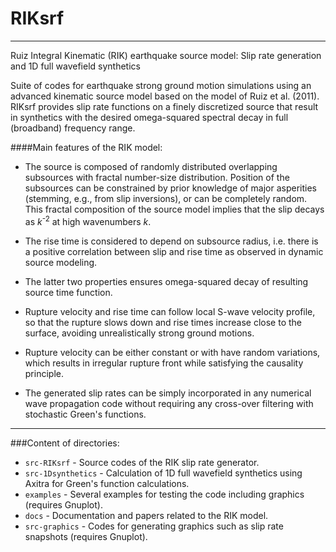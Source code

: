 # RIKsrf
-----------
Ruiz Integral Kinematic (RIK) earthquake source model: Slip rate generation and 1D full wavefield synthetics

Suite of codes for earthquake strong ground motion simulations using an advanced kinematic source model based on the model of Ruiz et al. (2011).
RIKsrf provides slip rate functions on a finely discretized source that result in synthetics with the desired
omega-squared spectral decay in full (broadband) frequency range.

####Main features of the RIK model:

- The source is composed of randomly distributed overlapping subsources with fractal number-size distribution.
Position of the subsources can be constrained by prior knowledge of major asperities
(stemming, e.g., from slip inversions), or can be completely random. This fractal composition of the source model implies that the slip decays as *k*<sup>-2</sup> at high wavenumbers *k*.

- The rise time is considered to depend on subsource radius, i.e. there is a positive correlation between slip and rise time
as observed in dynamic source modeling.

- The latter two properties ensures omega-squared decay of resulting source time function. 

- Rupture velocity and rise time can follow local S-wave velocity profile, so that the rupture slows down and rise times increase close to the surface, avoiding unrealistically strong ground motions.

- Rupture velocity can be either constant or with have random variations, which results in irregular rupture front while satisfying the
causality principle.

- The generated slip rates can be simply incorporated in any numerical wave propagation code without requiring any cross-over filtering with stochastic Green's functions.

------------

###Content of directories:
 - `src-RIKsrf` - Source codes of the RIK slip rate generator.
 - `src-1Dsynthetics` - Calculation of 1D full wavefield synthetics using Axitra for Green's function calculations.
 - `examples` - Several examples for testing the code including graphics (requires Gnuplot).
 - `docs` - Documentation and papers related to the RIK model.
 - `src-graphics` - Codes for generating graphics such as slip rate snapshots (requires Gnuplot).
